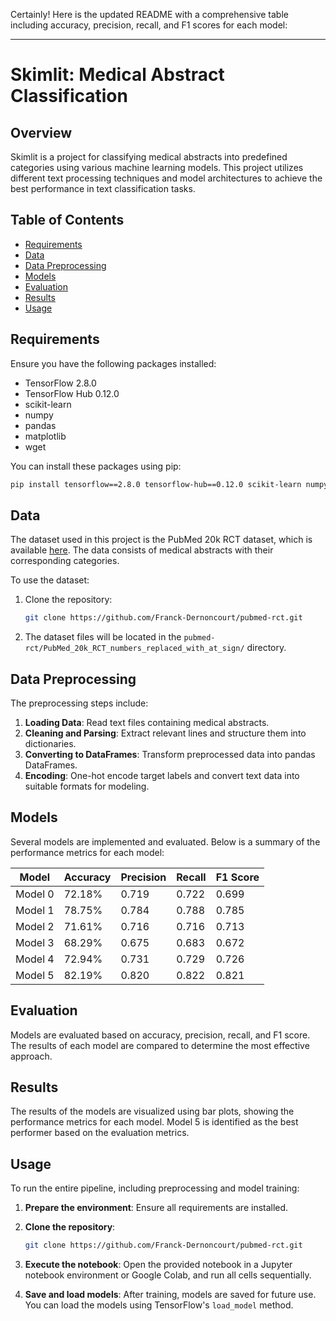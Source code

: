 Certainly! Here is the updated README with a comprehensive table including accuracy, precision, recall, and F1 scores for each model:

---

# Skimlit: Medical Abstract Classification

## Overview

Skimlit is a project for classifying medical abstracts into predefined categories using various machine learning models. This project utilizes different text processing techniques and model architectures to achieve the best performance in text classification tasks.

## Table of Contents

- [Requirements](#requirements)
- [Data](#data)
- [Data Preprocessing](#data-preprocessing)
- [Models](#models)
- [Evaluation](#evaluation)
- [Results](#results)
- [Usage](#usage)

## Requirements

Ensure you have the following packages installed:

- TensorFlow 2.8.0
- TensorFlow Hub 0.12.0
- scikit-learn
- numpy
- pandas
- matplotlib
- wget

You can install these packages using pip:

```bash
pip install tensorflow==2.8.0 tensorflow-hub==0.12.0 scikit-learn numpy pandas matplotlib wget
```

## Data

The dataset used in this project is the PubMed 20k RCT dataset, which is available [here](https://github.com/Franck-Dernoncourt/pubmed-rct). The data consists of medical abstracts with their corresponding categories.

To use the dataset:

1. Clone the repository:

   ```bash
   git clone https://github.com/Franck-Dernoncourt/pubmed-rct.git
   ```

2. The dataset files will be located in the `pubmed-rct/PubMed_20k_RCT_numbers_replaced_with_at_sign/` directory.

## Data Preprocessing

The preprocessing steps include:

1. **Loading Data**: Read text files containing medical abstracts.
2. **Cleaning and Parsing**: Extract relevant lines and structure them into dictionaries.
3. **Converting to DataFrames**: Transform preprocessed data into pandas DataFrames.
4. **Encoding**: One-hot encode target labels and convert text data into suitable formats for modeling.

## Models

Several models are implemented and evaluated. Below is a summary of the performance metrics for each model:

| **Model**  | **Accuracy** | **Precision** | **Recall** | **F1 Score** |
|------------|--------------|---------------|------------|--------------|
| Model 0    | 72.18%       | 0.719         | 0.722      | 0.699        |
| Model 1    | 78.75%       | 0.784         | 0.788      | 0.785        |
| Model 2    | 71.61%       | 0.716         | 0.716      | 0.713        |
| Model 3    | 68.29%       | 0.675         | 0.683      | 0.672        |
| Model 4    | 72.94%       | 0.731         | 0.729      | 0.726        |
| Model 5    | 82.19%       | 0.820         | 0.822      | 0.821        |

## Evaluation

Models are evaluated based on accuracy, precision, recall, and F1 score. The results of each model are compared to determine the most effective approach.

## Results

The results of the models are visualized using bar plots, showing the performance metrics for each model. Model 5 is identified as the best performer based on the evaluation metrics.

## Usage

To run the entire pipeline, including preprocessing and model training:

1. **Prepare the environment**: Ensure all requirements are installed.
2. **Clone the repository**: 

   ```bash
   git clone https://github.com/Franck-Dernoncourt/pubmed-rct.git
   ```

3. **Execute the notebook**: Open the provided notebook in a Jupyter notebook environment or Google Colab, and run all cells sequentially.

4. **Save and load models**: After training, models are saved for future use. You can load the models using TensorFlow's `load_model` method.
